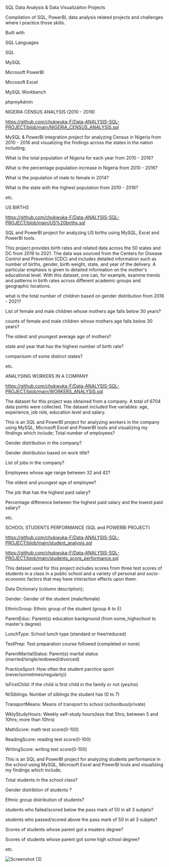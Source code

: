 SQL Data Analysis & Data Visualizaiton Projects



Compilation of SQL, PowerBI, data analysis related projects and challenges where I practice those skills.

Built with



SQL Languages

SQL


MySQL


Microsoft PowerBI


Microsoft Excel


MySQL Workbench


phpmyAdmin

NIGERIA CENSUS ANALYSIS (2010 - 2016)

https://github.com/chukwuka-F/Data-ANALYSIS-SQL-PROJECT/blob/main/NIGERIA_CENSUS_ANALYSIS.sql

MySQL & PowerBI integration project for analyzing Census in Nigeria from 2010 - 2016 and visualizing the findings across the states in the nation including;

What is the total population of Nigeria for each year from 2010 - 2016?

What is the percentage population increase in Nigeria from 2010 - 2016?

What is the population of male to female in 2014?

What is the state with the highest population from 2010 - 2016?

etc.

US BIRTHS

https://github.com/chukwuka-F/Data-ANALYSIS-SQL-PROJECT/blob/main/US%20births.sql

SQL and PowerBI project for analyzing US births using MySQL, Excel and PowerBI tools.

This project provides birth rates and related data across the 50 states and DC from 2016 to 2021. The data was sourced from the Centers for Disease Control and Prevention (CDC) and includes detailed information such as number of births, gender, birth weight, state, and year of the delivery. A particular emphasis is given to detailed information on the mother's educational level. With this dataset, one can, for example, examine trends and patterns in birth rates across different academic groups and geographic locations.

what is the total number of children based on gender distribution from 2016 - 2021?

List of female and male children whose mothers age falls below 30 years?

counts of female and male children whose mothers age falls below 30 years?

The oldest and youngest average age of mothers?

state and year that has the highest number of birth rate?

comparisom of some distinct states?

etc.

ANALYSING WORKERS IN A COMPANY

https://github.com/chukwuka-F/Data-ANALYSIS-SQL-PROJECT/blob/main/WORKERS_ANALYSIS.sql

The dataset for this project was obtained from a company. A total of 6704 data points were collected. The dataset included five variables: age, experience, job role, education level and salary.

This is an SQL and PowerBI project for analyzing workers in the company using MySQL, Microsoft Excel and PowerBI tools and visualizing my findings which include;
Total number of employees?

Gender distribution in the company?

Gender distribution based on work title?

List of jobs in the company?

Employees whose age range between 32 and 42?

The oldest and youngest age of employee?

The job that has the highest paid salary?

Percentage difference between the highest paid salary and the lowest paid salary?

etc.

SCHOOL STUDENTS PERFORMANCE (SQL and POWERBI PROJECT)

https://github.com/chukwuka-F/Data-ANALYSIS-SQL-PROJECT/blob/main/student_analysis.sql

https://github.com/chukwuka-F/Data-ANALYSIS-SQL-PROJECT/blob/main/students_score_performance.sql

This dataset used for this project includes scores from three test scores of students in a class in a public school and a variety of personal and socio-economic factors that may have interaction effects upon them.

Data Dictionary (column description);

Gender: Gender of the student (male/female)

EthnicGroup: Ethnic group of the student (group A to E)

ParentEduc: Parent(s) education background (from some_highschool to master's degree)

LunchType: School lunch type (standard or free/reduced)

TestPrep: Test preparation course followed (completed or none)

ParentMaritalStatus: Parent(s) marital status (married/single/widowed/divorced)

PracticeSport: How often the student parctice sport (never/sometimes/regularly))

IsFirstChild: If the child is first child in the family or not (yes/no)

NrSiblings: Number of siblings the student has (0 to 7)

TransportMeans: Means of transport to school (schoolbus/private)

WklyStudyHours: Weekly self-study hours(less that 5hrs; between 5 and 10hrs; more than 10hrs)

MathScore: math test score(0-100)

ReadingScore: reading test score(0-100)

WritingScore: writing test score(0-100)

This is an SQL and PowerBI project for analyzing students performance in the school using MySQL, Microsoft Excel and PowerBI tools and visualizing my findings which include;

Total students in the school class?

Gender distribtion of students ?

Ethnic group distribution of students?

students who failed/scored below the pass mark of 50 in all 3 subjets?

students who passed/scored above the pass mark of 50 in all 3 subjets?

Scores of students whose parent got a msaters degree?

Scores of students whose parent got some high school degree?

etc.


![Screenshot (3)](https://github.com/chukwuka-F/Data-ANALYSIS-SQL-PROJECT/assets/133849372/43184d58-3997-4a38-a821-8d2a465dc007)













